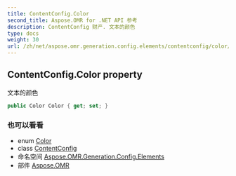 ```yaml
---
title: ContentConfig.Color
second_title: Aspose.OMR for .NET API 参考
description: ContentConfig 财产. 文本的颜色
type: docs
weight: 30
url: /zh/net/aspose.omr.generation.config.elements/contentconfig/color/
---
```

## ContentConfig.Color property

文本的颜色

```csharp
public Color Color { get; set; }
```

### 也可以看看

* enum [Color](../../../aspose.omr.generation/color/)
* class [ContentConfig](../)
* 命名空间 [Aspose.OMR.Generation.Config.Elements](../../contentconfig/)
* 部件 [Aspose.OMR](../../../)



